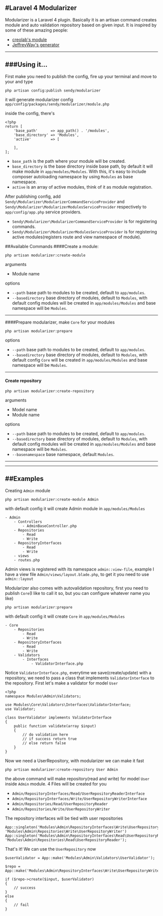 #Laravel 4 Modularizer
---

Modularizer is a Laravel 4 plugin. Basically it is an artisan command creates module and auto validation repository based on given input.
It is inspired by some of these amazing people:

* [creolab's module](https://github.com/creolab/laravel-modules)
* [JeffreyWay's generator](https://github.com/JeffreyWay/Laravel-4-Generators)

---
###Using it...
---
First make you need to publish the config, fire up your terminal and move to your  and type

```
php artisan config:publish sendy/modularizer
```

it will generate modularizer config `app/config/packages/sendy/modularizer/module.php`

inside the config, there's
```
<?php
return [
    'base_path'      => app_path() . '/modules',
    'base_directory' => 'Modules',
    'active'         => [

    ],
];
```

* `base_path` is the path where your module will be created.
* `base_directory` is the base directory inside base path, by default it will make module in `app/modules/Modules`. With this, it's easy to include composer autoloading namespace by using `Modules` as base namespace.
* `active` is an array of active modules, think of it as module registration.

After publishing config, add `Sendy\Modularizer\ModularizerCommandServiceProvider` and `Sendy\Modularizer\ModularizerModulesServiceProvider` respectively to `app/config/app.php` service providers.


* `Sendy\Modularizer\ModularizerCommandServiceProvider` is for registering commands.
* `Sendy\Modularizer\ModularizerModulesServiceProvider` is for registering active modules(registers route and view namespace of  module).

##Available Commands
####Create a module:
```
php artisan modularizer:create-module
```
arguments
* Module name

options
* `--path` base path to modules to be created, default to `app/modules`.
* `--basedirectory` base directory of modules, default to `Modules`, with default config modules will be created in `app/modules/Modules` and base namespace will be `Modules`.
---

####Prepare modularizer, make `Core` for your modules
```
php artisan modularizer:prepare
```
options
* `--path` base path to modules to be created, default to `app/modules`.
* `--basedirectory` base directory of modules, default to `Modules`, with default config `Core` will be created in `app/modules/Modules` and base namespace will be `Modules`.
---
#### Create repository
```
php artisan modularizer:create-repository
```
arguments
* Model name
* Module name

options
* `--path` base path to modules to be created, default to `app/modules`.
* `--basedirectory` base directory of modules, default to `Modules`, with default config modules will be created in `app/modules/Modules` and base namespace will be `Modules`.
* `--basenamespace` base namespace, default `Modules`.
---

---
##Examples
---

Creating `Admin` module
```
php artisan modularizer:create-module Admin
```

with default config it will create Admin module in `app/modules/Modules`
```
- Admin
    - Controllers
        - AdminBaseController.php
    - Repositories
        - Read
        - Write
    - RepositoryInterfaces
        - Read
        - Write
    - views
    - routes.php
```

Admin views is registered with its namespace `admin::view-file`, example I have a view file `Admin/views/layout.blade.php`, to get it you need to use `admin::layout`

Modularizer also comes with autovalidation repository, first you need to publish `Core`(I like to call it so, but you can configure whatever name you like)
```
php artisan modularizer:prepare
```
with default config it will create `Core` in `app/modules/Modules`
```
- Core
    - Repositories
        - Read
        - Write
    - RepositoryInterfaces
        - Read
        - Write
    - Validators
        - Interfaces
            - ValidatorInterface.php

```

Notice `ValidatorInterface.php`, everytime we save(create/update) with a repository, we need to pass a class that implements `ValidatorInterface` to the repository. First let's make a validator for model `User`


```
<?php
namespace Modules\Admin\Validators;

use Modules\Core\Validators\Interfaces\ValidatorInterface;
use Validator;

class UserValidator implements ValidatorInterface
{
    public function validate(array $input)
    {
        // do validation here
        // if success return true
        // else return false
    }
}
```

Now we need a UserRepository, with modularizer we can make it fast

```
php artisan modularizer:create-repository User Admin
```

the above command will make repository(read and write) for model `User` inside `Admin` module. 4 Files will be created for you
* `Admin/RepositoryInterfaces/Read/UserRepositoryReaderInterface`
* `Admin/RepositoryInterfaces/Write/UserRepositoryWriterInterface`
* `Admin/Repositories/Read/UserRepositoryReader`
* `Admin/Repositories/Write/UserRepositoryWriter`

The repository interfaces will be tied with user repositories

```
App::singleton('Modules\Admin\RepositoryInterfaces\Write\UserRepositoryWriterInterface', 'Modules\Admin\Repositories\Write\UserRepositoryWriter')
App::singleton('Modules\Admin\RepositoryInterfaces\Read\UserRepositoryReaderInterface', 'Modules\Admin\Repositories\Read\UserRepositoryReader');
```

That's it! We can use the `UserRepository` now

```
$userValidator = App::make('Modules\Admin\Validators\UserValidator');

$repo = App::make('Modules\Admin\RepositoryInterfaces\Write\UserRepositoryWriterInterface');

if ($repo->create($input, $userValidator)
{
    // success
}
else
{
    // fail
}
```